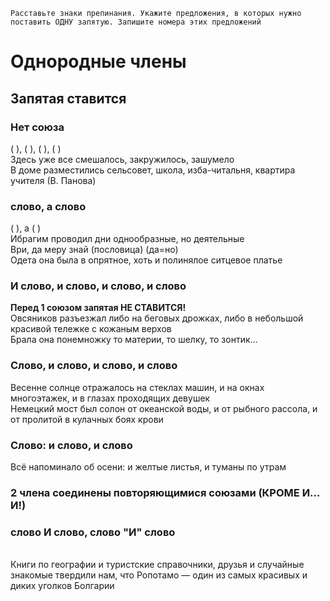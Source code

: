 ```
Расставьте знаки препинания. Укажите предложения, в которых нужно поставить ОДНУ запятую. Запишите номера этих предложений
```

# Однородные члены
## Запятая ставится
### Нет союза
( ), ( ), ( ), ( )
<br>
Здесь уже все смешалось, закружилось, зашумело
<br>
В доме разместились сельсовет, школа, изба-читальня, квартира учителя (В. Панова)
### слово, а слово
( ), а ( )
<br>
Ибрагим проводил дни однообразные, но деятельные
<br>
Ври, да меру знай (пословица) (да=но)
<br>
Одета она была в опрятное, хоть и полинялое ситцевое платье
<br>
### И слово, и слово, и слово, и слово
**Перед 1 союзом запятая НЕ СТАВИТСЯ!**
<br>
Овсяников разъезжал либо на беговых дрожках, либо в небольшой красивой тележке с кожаным верхов
<br>
Брала она понемножку то материи, то шелку, то зонтик…
### Слово, и слово, и слово, и слово
Весенне солнце отражалось на стеклах машин, и на окнах многоэтажек, и в глазах проходящих девушек
<br>
Немецкий мост был солон от океанской воды, и от рыбного рассола, и от пролитой в кулачных боях крови
### Слово: и слово, и слово
Всё напоминало об осени: и желтые листья, и туманы по утрам
<br>
### 2 члена соединены повторяющимися союзами (КРОМЕ И…И!)
### слово И слово, слово "И" слово
<br>
Книги по географии и туристские справочники, друзья и случайные знакомые твердили нам, что Ропотамо — один из самых красивых и диких уголков Болгарии
<br>


